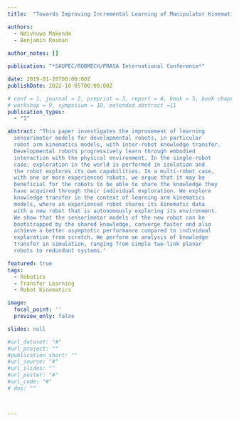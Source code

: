 ```yaml
---
title:  "Towards Improving Incremental Learning of Manipulator Kinematics with Inter-robot Knowledge Transfer"

authors:
  - Ndivhuwo Makondo
  - Benjamin Rosman
  
author_notes: []

publication: "*SAUPEC/ROBMECH/PRASA International Conference*"

date: 2019-01-28T00:00:00Z
publishDate: 2022-10-05T00:00:00Z

# conf = 1, journal = 2, preprint = 3, report = 4, book = 5, book chapter = 6, thesis = 7, patent = 9
# workshop = 9, symposium = 10, extended abstract =11
publication_types:
  - "1"

abstract: "This paper investigates the improvement of learning
  sensorimotor models for developmental robots, in particular
  robot arm kinematics models, with inter-robot knowledge transfer.
  Developmental robots progressively learn through embodied
  interaction with the physical environment. In the single-robot
  case, exploration in the world is performed in isolation and
  the robot explores its own capabilities. In a multi-robot case,
  with one or more experienced robots, we argue that it may be
  beneficial for the robots to be able to share the knowledge they
  have acquired through their individual exploration. We explore
  knowledge transfer in the context of learning arm kinematics
  models, where an experienced robot shares its kinematic data
  with a new robot that is autonomously exploring its environment.
  We show that the sensorimotor models of the new robot can be
  bootstrapped by the shared knowledge, converge faster and also
  achieve a better asymptotic performance compared to individual
  exploration from scratch. We perform an analysis of knowledge
  transfer in simulation, ranging from simple two-link planar
  robots to redundant systems."

featured: true
tags:
  - Robotics
  - Transfer Learning
  - Robot Kinematics

image:
  focal_point: ''
  preview_only: false

slides: null

#url_dataset: "#"
#url_project: ""
#publication_short: ""
#url_source: "#"
#url_slides: ""
#url_poster: "#"
#url_code: "#"
# doi: ""



---
```


